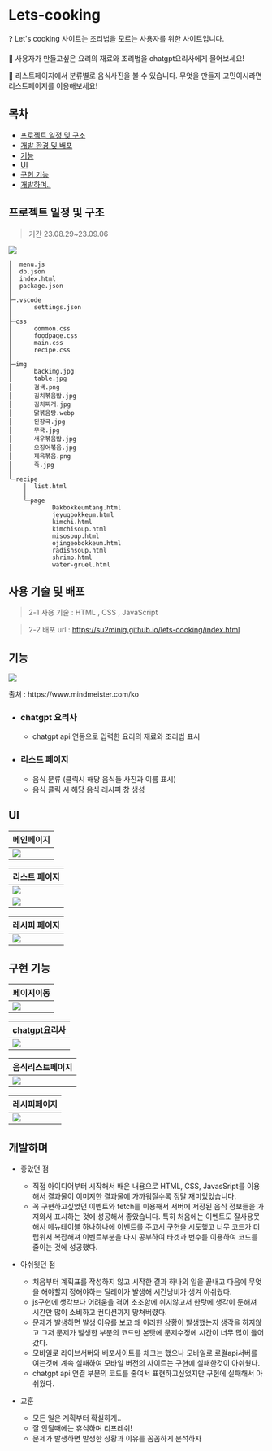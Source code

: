 # Lets-cooking

:question: Let's cooking 사이트는 조리법을 모르는 사용자를 위한 사이트입니다.

:fork_and_knife: 사용자가 만들고싶은 요리의 재료와 조리법을 chatgpt요리사에게 물어보세요!

:eyes: 리스트페이지에서 분류별로 음식사진을 볼 수 있습니다. 무엇을 만들지 고민이시라면 리스트페이지를 이용해보세요!

## 목차

  * [프로젝트 일정 및 구조](#프로젝트-일정-및-구조)
  * [개발 환경 및 배포](#개발-환경-및-배포)
  * [기능](#기능)
  * [UI](#UI)
  * [구현 기능](#구현-기능)
  * [개발하며..](#개발하며)

## 프로젝트 일정 및 구조

> 기간 23.08.29~23.09.06

<p>
  <img src="https://github.com/su2minig/lets-cooking/assets/141402694/b78b9f12-950e-46aa-bfe9-0352e7be6ebf">
</p>

```
│  menu.js
│  db.json
│  index.html
│  package.json
│
├─.vscode
│      settings.json
│
├─css
│      common.css
│      foodpage.css
│      main.css
│      recipe.css
│
├─img
│      backimg.jpg
│      table.jpg
│      검색.png
│      김치볶음밥.jpg
│      김치찌개.jpg
│      닭볶음탕.webp
│      된장국.jpg
│      무국.jpg
│      새우볶음밥.jpg
│      오징어볶음.jpg
│      제육볶음.png
│      죽.jpg
│
└─recipe
    │  list.html
    │
    └─page
            Dakbokkeumtang.html
            jeyugbokkeum.html
            kimchi.html
            kimchisoup.html
            misosoup.html
            ojingeobokkeum.html
            radishsoup.html
            shrimp.html
            water-gruel.html
```


## 사용 기술 및 배포
  
  >2-1 사용 기술 :
> HTML , CSS , JavaScript

>2-2 배포 url : https://su2minig.github.io/lets-cooking/index.html
  
  

## 기능

<p text-align="center"><img src="https://github.com/su2minig/lets-cooking/assets/141402694/b5e417d7-4c96-412c-9007-2cd14ac5022f"></p>
출처 : https://www.mindmeister.com/ko

* ### chatgpt 요리사
  *   chatgpt api 연동으로 입력한 요리의 재료와 조리법 표시

* ### 리스트 페이지
  *  음식 분류 (클릭시 해당 음식들 사진과 이름 표시)
  *  음식 클릭 시 해당 음식 레시피 창 생성



## UI

|메인페이지|
|------|
|<img src="https://github.com/su2minig/lets-cooking/assets/141402694/df3c2cf3-9cf3-401c-839b-10bff5754d00">|

| 리스트 페이지 |
|---|
| <img src="https://github.com/su2minig/lets-cooking/assets/141402694/5cd2bed9-a543-4e51-8abb-3dd8b195d365"> |
| <img src="https://github.com/su2minig/lets-cooking/assets/141402694/14bae50c-767e-48e8-b7b3-47759de14ac6"> |

| 레시피 페이지 |
|---|
|<img src="https://github.com/su2minig/lets-cooking/assets/141402694/e0967a2f-adea-40c6-aa3e-419ed7c4ef99">|

## 구현 기능

| 페이지이동 |
|---|
| <img src="https://github.com/su2minig/lets-cooking/assets/141402694/9333239d-791e-4130-8b4d-edc6d28d6b1a"> |

|  chatgpt요리사  |
|---|
|  <img src="https://github.com/su2minig/lets-cooking/assets/141402694/d5e9b6e8-194e-4534-ae26-c4243c1ef7d5">  |

|  음식리스트페이지  |
|---|
|  <img src="https://github.com/su2minig/lets-cooking/assets/141402694/e99acd8c-6e6c-4b22-ab11-437201d2ee04">  |

|  레시피페이지  |
|---|
|  <img src="https://github.com/su2minig/lets-cooking/assets/141402694/57c92f9f-b684-4d5d-b06d-d6a5e51037eb">  |

## 개발하며

* 좋았던 점 
  * 직접 아이디어부터 시작해서 배운 내용으로 HTML, CSS, JavasSript를 이용해서 결과물이 이미지한 결과물에 가까워질수록 정말 재미있었습니다.
  * 꼭 구현하고싶었던 이벤트와 fetch를 이용해서 서버에 저장된 음식 정보들을 가져와서 표시하는 것에 성공해서 좋았습니다. 특히 처음에는 이벤트도 잘사용못해서 메뉴테이블 하나하나에 이벤트를 주고서 구현을 시도했고 너무 코드가 더럽워서 복잡해져 이벤트부분을 다시 공부하여 타겟과 변수를 이용하여 코드를 줄이는 것에 성공했다.

* 아쉬웟던 점
  * 처음부터 계획표를 작성하지 않고 시작한 결과 하나의 일을 끝내고 다음에 무엇을 해야할지 정해야하는 딜레이가 발생해 시간낭비가 생겨 아쉬웠다.
  * js구현에 생각보다 어려움을 겪어 초조함에 쉬지않고서 한탓에 생각이 둔해져 시간만 많이 소비하고 컨디션까지 망쳐버렸다.
  * 문제가 발생하면 발생 이유를 보고 왜 이러한 상황이 발생했는지 생각을 하지않고 그저 문제가 발생한 부분의 코드만 본탓에 문제수정에 시간이 너무 많이 들어갔다.
  * 모바일로 라이브서버와 배포사이트를 체크는 했으나 모바일로 로컬api서버를 여는것에 계속 실패하여 모바일 버전의 사이트는 구현에 실패한것이 아쉬웠다.
  * chatgpt api 연결 부분의 코드를 줄여서 표현하고싶었지만 구현에 실패해서 아쉬웠다.

* 교훈
  * 모든 일은 계획부터 확실하게..
  * 잘 안될때에는 휴식하며 리프레쉬!
  * 문제가 발생하면 발생한 상황과 이유를 꼼꼼하게 분석하자
